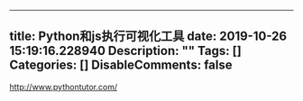 
---
title: Python和js执行可视化工具
date: 2019-10-26 15:19:16.228940
Description: ""
Tags: []
Categories: []
DisableComments: false
---
<http://www.pythontutor.com/>


